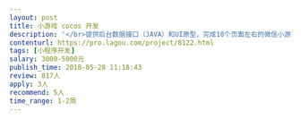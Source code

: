 ```yaml
---                
layout: post       
title: 小游戏 cocos 开发           
description: '</br>提供后台数据接口（JAVA）和UI原型，完成10个页面左右的微信小游戏前端页面实现</br>要求：</br>1、有小游戏开发经验，熟悉小游戏相关规则</br>2、熟悉cocos 引擎</br>3、具备15天左右完成项目的时间</br>'     
contenturl: https://pro.lagou.com/project/8122.html      
tags: [小程序开发]            
salary: 3000-5000元          
publish_time: 2018-05-28 11:18:43         
review: 817人                   
apply: 3人                   
recommend: 5人                   
time_range: 1-2周              
---                 
```

